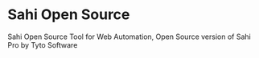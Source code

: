 # Sahi Open Source
Sahi Open Source Tool for Web Automation, Open Source version of Sahi Pro by Tyto Software
